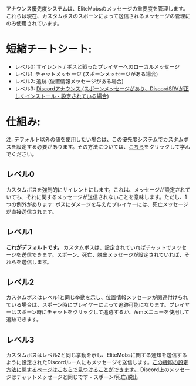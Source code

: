 アナウンス優先度システムは、EliteMobsのメッセージの重要度を管理します。これらは現在、カスタムボスのスポーンによって送信されるメッセージの管理にのみ使用されています。

# 短縮チートシート:

*   レベル0: サイレント / ボスと戦ったプレイヤーへのローカルメッセージ
*   レベル1: チャットメッセージ (スポーンメッセージがある場合)
*   レベル2: 追跡 (位置情報メッセージがある場合)
*   レベル3: [Discordアナウンス (スポーンメッセージがあり、DiscordSRVが正しくインストール・設定されている場合)]($language$/elitemobs/discordsrv.md)

# 仕組み:

注: デフォルト以外の値を使用したい場合は、この優先度システムでカスタムボスを設定する必要があります。その方法については、[こちら]($language$/elitemobs/creating_bosses.md&section=announcementpriority)をクリックして学んでください。

## レベル0

カスタムボスを強制的にサイレントにします。これは、メッセージが設定されていても、それに関するメッセージが送信されないことを意味します。ただし、1つの例外があります: ボスにダメージを与えたプレイヤーには、死亡メッセージが直接送信されます。

## レベル1

**これがデフォルトです。** カスタムボスは、設定されていればチャットでメッセージを送信できます。スポーン、死亡、脱出メッセージが設定されていれば、それらを送信します。

## レベル2

カスタムボスはレベル1と同じ挙動を示し、位置情報メッセージが関連付けられている場合は、スポーン時にプレイヤーによって追跡可能になります。プレイヤーはスポーン時にチャットをクリックして追跡するか、/emメニューを使用して追跡できます。

## レベル3

カスタムボスはレベル2と同じ挙動を示し、EliteMobsに関する通知を送信するように設定されたDiscordルームにもメッセージを送信します。[この機能の設定方法に関するページはこちらで見つけることができます。]($language$/elitemobs/discordsrv.md) Discord上のメッセージはチャットメッセージと同じです - スポーン/死亡/脱出